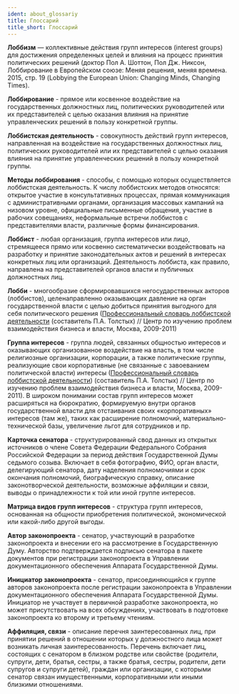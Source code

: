 ```yaml
---
ident: about_glossariy
title: Глоссарий
title_short: Глоссарий
---
```


**Лоббизм** — коллективные действия групп интересов (interest groups) для достижения определенных целей и влияния на процесс принятия политических решений (доктор Пол А. Шоттон, Пол Дж. Никсон, Лоббирование в Европейском союзе: Меняя решения, меняя времена. 2015, стр. 19 (Lobbying the European Union: Changing Minds, Changing Times).

**Лоббирование** - прямое или косвенное воздействие на государственных должностных лиц, политических руководителей или их представителей с целью оказания влияния на принятие управленческих решений в пользу конкретной группы.

**Лоббистская деятельность** - совокупность действий групп интересов, направленная на воздействие на государственных должностных лиц, политических руководителей или их представителей с целью оказания влияния на принятие управленческих решений в пользу конкретной группы.

**Методы лоббирования** - способы, с помощью которых осуществляется лоббистская деятельность. К числу лоббистских методов относятся: открытое участие в консультативных процессах, прямая коммуникация с административными органами, организация массовых кампаний на низовом уровне, официальные письменные обращения, участие в рабочих совещаниях, неформальные встречи лоббистов с представителями власти, различные формы финансирования.

**Лоббист** - любая организация, группа интересов или лицо, стремящееся прямо или косвенно систематически воздействовать на разработку и принятие законодательных актов и решений в интересах конкретных лиц или организаций. Деятельность лоббиста, как правило, направлена на представителей органов власти и публичных должностных лиц.

**Лобби** - многообразие сформировавшихся негосударственных акторов (лоббистов), целенаправленно оказывающих давление на орган государственной власти с целью добиться принятия выгодного для себя политического решения ([Профессиональный словарь лоббистской деятельности](http://www.lobbying.ru/dictionary_word.php?id=52) (составитель П.А. Толстых) // Центр по изучению проблем взаимодействия бизнеса и власти, Москва, 2009-2011)

**Группа интересов** -  группа людей, связанных общностью интересов и оказывающих организованное воздействие на власть, в том числе религиозные организации, корпорации, а также политические группы, реализующие свои корпоративные (не связанные с завоеванием политической власти) интересы ([Профессиональный словарь лоббистской деятельности](http://web.archive.org/web/20191029205337/http://lobbying.ru/dictionary_word.php?id=53)) (составитель П.А. Толстых) // Центр по изучению проблем взаимодействия бизнеса и власти, Москва, 2009-2011). В широком понимании состав групп интересов может расширяться на бюрократию, формируемую внутри органов государственной власти для отстаивания своих «корпоративных» интересов (там же), таких как расширение полномочий, материально-технической базы, увеличение льгот для сотрудников и пр.

**Карточка сенатора** - структурированный свод данных из открытых источников о члене Совета Федерации Федерального Собрания Российской Федерации за период действия Государственной Думы седьмого созыва. Включает в себя фотографию, ФИО, орган власти, делегирующий сенатора, дату наделения полномочиями и срок окончания полномочий, биографическую справку, описание законотворческой деятельности, возможные аффиляции и связи, выводы о принадлежности к той или иной группе интересов.

**Матрица видов групп интересов** - структура групп интересов, основанная на общности приобретения политической, экономической или какой-либо другой выгоды.

**Автор законопроекта** - сенатор, участвующий в разработке законопроекта и внесении его на рассмотрение в Государственную Думу. Авторство подтверждается подписью сенатора в пакете документов при регистрации законопроекта в Управлении документационного обеспечения Аппарата Государственной Думы.

**Инициатор законопроекта** - сенатор, присоединяющийся к группе авторов законопроекта после регистрации законопроекта в Управлении документационного обеспечения Аппарата Государственной Думы. Инициатор не участвует в первичной разработке законопроекта, но может присутствовать на всех обсуждениях, участвовать в подготовке законопроекта ко второму и третьему чтениям.

**Аффиляция, связи** - описание перечня заинтересованных лиц, при принятии решений в отношении которых у должностного лица может возникать личная заинтересованность. Перечень включает лиц, состоящих с сенатором в близком родстве или свойстве (родители, супруги, дети, братья, сестры, а также братья, сестры, родители, дети супругов и супруги детей), граждан или организации, с которыми сенатор связан имущественными, корпоративными или иными близкими отношениями.
